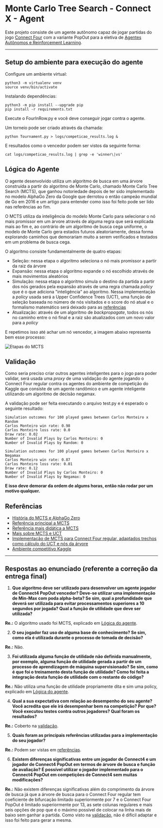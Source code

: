 # Monte Carlo Tree Search - Connect X - Agent

Este projeto consiste de um agente autônomo capaz de jogar partidas do jogo [Connect Four](https://en.wikipedia.org/wiki/Connect_Four) com a variante PopOut para a eletiva de [Agentes Autônomos e Reinforcement Learning](http://fbarth.net.br/agents/).

----

## Setup do ambiente para execução do agente

Configure um ambiente virtual:

```
python3 -m virtualenv venv
source venv/bin/activate
```

Instalando dependências:

```
python3 -m pip install --upgrade pip
pip install -r requirements.txt
```

Execute o FourInRow.py e você deve conseguir jogar contra o agente.

Um torneio pode ser criado através da chamada:

```
python Tournament.py > logs/competicao_results.log &
```

E resultados como o vencedor podem ser vistos da seguinte forma:

```
cat logs/competicao_results.log | grep -e 'winner\|vs'
```

## Lógica do Agente

O agente desenvolvido utiliza um algoritmo de busca em uma árvore construída a partir do algoritmo de Monte Carlo, chamado Monte Carlo Tree Search (MCTS), que ganhou notoriedade depois de ter sido implementado no modelo AlphaGo Zero da Google que derrotou o então campeão mundial de Go em 2016 e um artigo para entender como isso foi feito pode ser lido nas referências ao fim.

O MCTS utiliza da inteligência do modelo Monte Carlo para selecionar o nó mais promissor em um árvore através de alguma regra que será explicada mais ao fim e, ao contrário de um algoritmo de busca cega uniforme, o modelo de Monte Carlo gera estados futuros aleatoriamente, dessa forma explorando caminhos que demorariam muito a serem verificados e testados em um problema de busca cega.

O algoritmo consiste fundamentalmente de quatro etapas:

- Seleção: nessa etapa o algoritmo seleciona o nó mais promissor a partir da raiz da árvore
- Expansão: nessa etapa o algoritmo expande o nó escolhido através de mais movimentos aleatórios
- Simulação: nessa etapa o algoritmo simula o destino da partida a partir dos nós gerados pela expansão através de uma regra chamada *policy* que é o que adiciona "inteligência" ao algoritmo. Nessa implementação a *policy* usada será a Upper Confidence Trees (UCT), uma função de seleção baseada no número de nós visitados e o score do nó atual e o formalismo matemático será deixado para as [referências](#referências)
- Atualização: através de um algoritmo de *backpropagate*, todos os nós no caminho entre o nó final e a raiz são atualizados com um novo valor para a *policy*

E repetimos isso até achar um nó vencedor, a imagem abaixo representa bem esse processo:

![Etapas do MCTS](src/img/mcts-algorithm.png)

## Validação
Como seria preciso criar outros agentes inteligentes para o jogo para poder validar, será usada uma *proxy* de uma validação do agente jogando o Connect Four regular contra os agentes do ambiente de competição do Kaggle que consiste de um agente randômico e um agente inteligente utilizando um algoritmo de decisão negamax.

A validação pode ser feita executando o arquivo test.py e é esperado o seguinte resultado:

```
Simulation outcomes for 100 played games between Carlos Monteiro x Random
Carlos Monteiro win rate: 0.98
Carlos Monteiro loss rate: 0.0
Draw rate: 0.02
Number of Invalid Plays by Carlos Monteiro: 0
Number of Invalid Plays by Random: 0

Simulation outcomes for 100 played games between Carlos Monteiro x Negamax
Carlos Monteiro win rate: 0.87
Carlos Monteiro loss rate: 0.01
Draw rate: 0.12
Number of Invalid Plays by Carlos Monteiro: 0
Number of Invalid Plays by Negamax: 0
```

**E isso deve demorar da ordem de algums horas, então não rodar por um motivo qualquer.**

## Referências

- [História do MCTS e AlphaGo Zero](https://jonathan-hui.medium.com/monte-carlo-tree-search-mcts-in-alphago-zero-8a403588276a)
- [Referência principal a MCTS](https://en.wikipedia.org/wiki/Monte_Carlo_tree_search)
- [Referência mais didática a MCTS](https://towardsdatascience.com/monte-carlo-tree-search-an-introduction-503d8c04e168)
- [Mais sobre MCTS e UCT](https://medium.com/@quasimik/monte-carlo-tree-search-applied-to-letterpress-34f41c86e238)
- [Implementação de MCTS para Connect Four regular, adaptados trechos como cálculo do UCT e nós da árvore](https://www.kaggle.com/code/matant/monte-carlo-tree-search-connectx/notebook)
- [Ambiente competitivo Kaggle](https://pypi.org/project/kaggle-environments/)

----

## Respostas ao enunciado (referente a correção da entrega final)

1. **Que algoritmo deve ser utilizado para desenvolver um agente jogador de Connect4 PopOut vencedor? Deve-se utilizar uma implementação de Min-Max com poda alpha-beta? Se sim, qual a profundidade que deverá ser utilizada para evitar processamentos superiores a 10 segundos por jogada? Qual a função de utilidade que deve ser utilizada?**

**Re.:** O algoritmo usado foi MCTS, explicado em [Lógica do agente](#lógica-do-agente).

2. **O seu jogador faz uso de alguma base de conhecimento? Se sim, como ela é utilizada durante o processo de tomada de decisão?**

**Re.:** Não.

3. **Foi utilizada alguma função de utilidade não definida manualmente, por exemplo, alguma função de utilidade gerada a partir de um processo de aprendizagem de máquina supervisionado? Se sim, como é que foi o treinamento desta função de utilidade? Como foi feita a integração desta função de utilidade com o restante do código?**

**Re.:** Não utiliza uma função de utilidade propriamente dita e sim uma policy, explicado em [Lógica do agente](#lógica-do-agente).

4. **Qual a sua expectativa com relação ao desempenho do seu agente? Você acredita que ele irá desempenhar bem na competição? Por que? Você executou testes contra outros jogadores? Qual foram os resultados?**

**Re.:** Coberto na [validação](#validação).

5. **Quais foram as principais referências utilizadas para a implementação do seu jogador?**

**Re.:** Podem ser vistas em [referências](#referências).

6. **Existem diferenças significativas entre um jogador de Connect4 e um jogador de Connect4 PopOut em termos de árvore de busca e função de avaliação? É possível utilizar o jogador implementado para o Connect4 PopOut em competições de Connect4 sem muitas modificações?**

**Re.:** Não existem diferenças significativas além do comprimento da árvore de busca já que a árvore de busca para o Connect Four regular tem coeficiente de bifurcação limitado superiormente por 7 e o Connect Four PopOut é limitado superiormente por 13, as sete colunas regulares e mais seis opções de pop que é o máximo possível de colocar na linha mais de baixo sem ganhar a partida. Como visto na [validação](#validação), não é difícil adaptar e isso foi feito para gerar a mesma.

